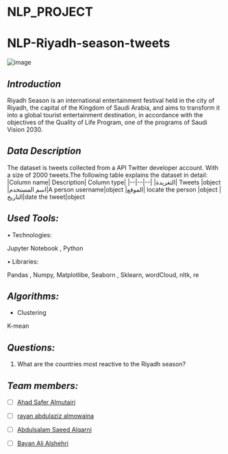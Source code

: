 # NLP_PROJECT
# NLP-Riyadh-season-tweets
![image](https://user-images.githubusercontent.com/93194522/147887328-c007deed-a3c2-4c23-b605-c2968966afbe.png)


## *Introduction*

Riyadh Season is an international entertainment festival held in the city of Riyadh, the capital of the Kingdom of Saudi Arabia, 
and aims to transform it into a global tourist entertainment destination, in accordance with the objectives of the Quality of Life Program,
one of the programs of Saudi Vision 2030.

## *Data Description*

The dataset is tweets collected from a API Twitter developer account. With a size of 2000 tweets.The following table explains the dataset in detail:
|Column name| Description| Column type|
|--|--|--|
|التغريدة| Tweets |object
|اسم المستخدم|A person username|object
|الموقع| locate the person   |object
|التاريخ|date the tweet|object

## *Used Tools:*

• Technologies:

Jupyter Notebook , Python

• Libraries:

Pandas , Numpy, Matplotlibe, Seaborn , Sklearn, wordCloud, nltk, re 
                 
## *Algorithms:*

 - Clustering
 
 K-mean
 
 ## *Questions:*

1. What are the countries most reactive to the Riyadh season?

## *Team members:*
 - [ ] [Ahad Safer Almutairi](https://github.com/Ahad1996)

 - [ ] [rayan abdulaziz almowaina](https://github.com/rayanabdulaziz)

 - [ ]  [Abdulsalam Saeed Alqarni](https://github.com/AbdulsalamAlqrni)

 - [ ]  [Bayan Ali Alshehri](https://github.com/bl2022)
